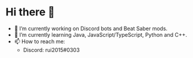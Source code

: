 # Hi there 👋

<!--
**rui2015/rui2015** is a ✨ _special_ ✨ repository because its `README.md` (this file) appears on your GitHub profile.
-->

* 🔭 I’m currently working on Discord bots and Beat Saber mods.
* 🌱 I’m currently learning Java, JavaScript/TypeScript, Python and C++.
* 📫 How to reach me:
  * Discord: rui2015#0303

<!--
- 👯 I’m looking to collaborate on ...
- 🤔 I’m looking for help with ...
- 💬 Ask me about ...
- 😄 Pronouns: ...
- ⚡ Fun fact: ...
-->
